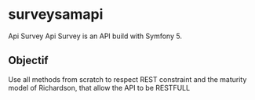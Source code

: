 # surveysamapi
Api Survey
Api Survey is an API build with Symfony 5.

## Objectif
Use all methods from scratch to respect REST constraint and the maturity model of Richardson, that allow the API to be RESTFULL 
